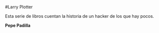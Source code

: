 #Larry Plotter

Esta serie de libros cuentan la historia de un hacker de los que hay pocos.

**Pepe Padilla**
